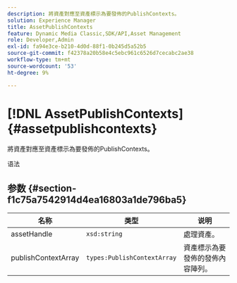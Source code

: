 ```yaml
---
description: 將資產對應至資產標示為要發佈的PublishContexts。
solution: Experience Manager
title: AssetPublishContexts
feature: Dynamic Media Classic,SDK/API,Asset Management
role: Developer,Admin
exl-id: fa94e3ce-b210-4d0d-88f1-0b245d5a52b5
source-git-commit: f42378a20b58e4c5ebc961c6526d7cecabc2ae38
workflow-type: tm+mt
source-wordcount: '53'
ht-degree: 9%

---
```


# [!DNL AssetPublishContexts]{#assetpublishcontexts}

將資產對應至資產標示為要發佈的PublishContexts。

语法

## 参数 {#section-f1c75a7542914d4ea16803a1de796ba5}

| 名称 | 类型 | 说明 |
|---|---|---|
| assetHandle | `xsd:string` | 處理資產。 |
| publishContextArray | `types:PublishContextArray` | 資產標示為要發佈的發佈內容陣列。 |

